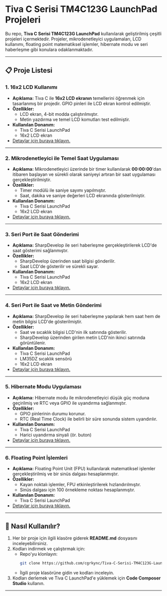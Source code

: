 # Tiva C Serisi TM4C123G LaunchPad Projeleri

Bu repo, **Tiva C Serisi TM4C123G LaunchPad** kullanılarak geliştirilmiş çeşitli projeleri içermektedir. Projeler, mikrodenetleyici uygulamaları, LCD kullanımı, floating point matematiksel işlemler, hibernate modu ve seri haberleşme gibi konulara odaklanmaktadır.

---

## 📋 Proje Listesi

### 1. **16x2 LCD Kullanımı**
   - **Açıklama:** Tiva C ile **16x2 LCD ekranın** temellerini öğrenmek için tasarlanmış bir projedir. GPIO pinleri ile LCD ekran kontrol edilmiştir.
   - **Özellikler:**
     - LCD ekran, 4-bit modda çalıştırılmıştır.
     - Metin yazdırma ve temel LCD komutları test edilmiştir.
   - **Kullanılan Donanım:**
     - Tiva C Serisi LaunchPad
     - 16x2 LCD ekran
   - [Detaylar için buraya tıklayın.](./Projeler/Proje%201/README.md)

---

### 2. **Mikrodenetleyici ile Temel Saat Uygulaması**
   - **Açıklama:** Mikrodenetleyici üzerinde bir timer kullanılarak **00:00:00**'dan itibaren başlayan ve sürekli olarak saniyeyi artıran bir saat uygulaması gerçekleştirilmiştir.
   - **Özellikler:**
     - Timer modülü ile saniye sayımı yapılmıştır.
     - Saat, dakika ve saniye değerleri LCD ekranında gösterilmiştir.
   - **Kullanılan Donanım:**
     - Tiva C Serisi LaunchPad
     - 16x2 LCD ekran
   - [Detaylar için buraya tıklayın.](./Projeler/Proje%202/README.md)

---

### 3. **Seri Port ile Saat Gönderimi**
   - **Açıklama:** SharpDevelop ile seri haberleşme gerçekleştirilerek LCD'de saat gösterimi sağlanmıştır.
   - **Özellikler:**
     - SharpDevelop üzerinden saat bilgisi gönderilir.
     - Saat LCD'de gösterilir ve sürekli sayar.
   - **Kullanılan Donanım:**
     - Tiva C Serisi LaunchPad
     - 16x2 LCD ekran
   - [Detaylar için buraya tıklayın.](./Projeler/Proje%203/README.md)

---

### 4. **Seri Port ile Saat ve Metin Gönderimi**
   - **Açıklama:** SharpDevelop ile seri haberleşme yapılarak hem saat hem de metin bilgisi LCD'de gösterilmiştir.
   - **Özellikler:**
     - Saat ve sıcaklık bilgisi LCD'nin ilk satırında gösterilir.
     - SharpDevelop üzerinden girilen metin LCD'nin ikinci satırında görüntülenir.
   - **Kullanılan Donanım:**
     - Tiva C Serisi LaunchPad
     - LM35DZ sıcaklık sensörü
     - 16x2 LCD ekran
   - [Detaylar için buraya tıklayın.](./Projeler/Proje%204/README.md)

---

### 5. **Hibernate Modu Uygulaması**
   - **Açıklama:** Hibernate modu ile mikrodenetleyici düşük güç moduna geçirilmiş ve RTC veya GPIO ile uyandırma sağlanmıştır.
   - **Özellikler:**
     - GPIO pinlerinin durumu korunur.
     - RTC (Real Time Clock) ile belirli bir süre sonunda sistem uyandırılır.
   - **Kullanılan Donanım:**
     - Tiva C Serisi LaunchPad
     - Harici uyandırma sinyali (ör. buton)
   - [Detaylar için buraya tıklayın.](./Projeler/Proje%205/README.md)

---

### 6. **Floating Point İşlemleri**
   - **Açıklama:** Floating Point Unit (FPU) kullanılarak matematiksel işlemler gerçekleştirilmiş ve bir sinüs dalgası hesaplanmıştır.
   - **Özellikler:**
     - Kayan noktalı işlemler, FPU etkinleştirilerek hızlandırılmıştır.
     - Sinüs dalgası için 100 örnekleme noktası hesaplanmıştır.
   - **Kullanılan Donanım:**
     - Tiva C Serisi LaunchPad
   - [Detaylar için buraya tıklayın.](./Projeler/Proje%206/README.md)

---

## 🚀 Nasıl Kullanılır?

1. Her bir proje için ilgili klasöre giderek **README.md** dosyasını inceleyebilirsiniz.
2. Kodları indirmek ve çalıştırmak için:
   - Repo'yu klonlayın:
     ```bash
     git clone https://github.com/cgrkync/Tiva-C-Serisi-TM4C123G-LaunchPad-Projeleri.git
     ```
   - İlgili proje klasörüne gidin ve kodları inceleyin.
3. Kodları derlemek ve Tiva C LaunchPad'e yüklemek için **Code Composer Studio** kullanın.

---
